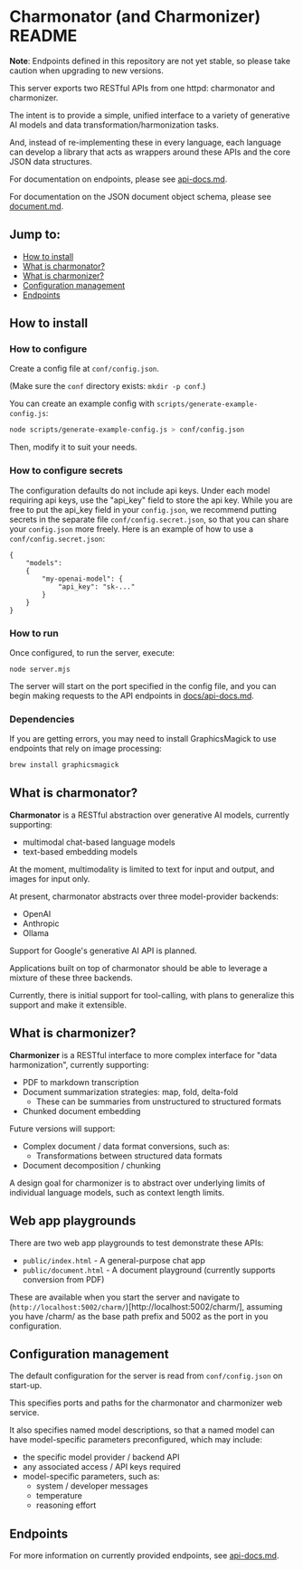 # Charmonator (and Charmonizer) README

**Note**: Endpoints defined in this repository are not yet stable, so please take caution when upgrading to new versions.


This server exports two RESTful APIs from one httpd: charmonator and charmonizer.

The intent is to provide a simple, unified interface to a variety of generative AI models and data transformation/harmonization tasks.


And, instead of re-implementing these in every language, each language can develop a library that acts as wrappers around these APIs and the core JSON data structures.

For documentation on endpoints, please see [api-docs.md](docs/api-docs.md).

For documentation on the JSON document object schema, please see [document.md](docs/document.md).

## Jump to:

 - [How to install](#how-to-install)
 - [What is charmonator?](#what-is-charmonator)
 - [What is charmonizer?](#what-is-charmonizer)
 - [Configuration management](#configuration-management)
 - [Endpoints](#endpoints)

<a name="how-to-run"></a>
## How to install

### How to configure
Create a config file at `conf/config.json`.

(Make sure the `conf` directory exists: `mkdir -p conf`.)

You can create an example config with `scripts/generate-example-config.js`:

```bash
node scripts/generate-example-config.js > conf/config.json
```

Then, modify it to suit your needs.

### How to configure secrets

The configuration defaults do not include api keys.  Under each model requiring api keys, use the "api_key" field to store the api key.  While you are free to put the api_key field in your `config.json`, we recommend putting secrets in the separate file `conf/config.secret.json`, so that you can share your `config.json` more freely.  Here is an example of how to use a `conf/config.secret.json`:

```
{
    "models":
    {
        "my-openai-model": {
            "api_key": "sk-..."
        }
    }
}
```

### How to run
Once configured, to run the server, execute:

```
node server.mjs
```

The server will start on the port specified in the config file, and you can begin making requests to the API endpoints in [docs/api-docs.md](./docs/api-docs.md).

### Dependencies

If you are getting errors, you may need to install GraphicsMagick to use endpoints that rely on image processing:

```bash
brew install graphicsmagick
```



<a name="what-is-charmonator"></a>
## What is charmonator?

**Charmonator** is a RESTful abstraction over generative AI models, currently supporting:

 - multimodal chat-based language models
 - text-based embedding models

At the moment, multimodality is limited to text for input and output, and images for input only.

At present, charmonator abstracts over three model-provider backends:

 - OpenAI
 - Anthropic
 - Ollama

Support for Google's generative AI API is planned.

Applications built on top of charmonator should be able to leverage a mixture of these three backends.

Currently, there is initial support for tool-calling, with plans to generalize this support and make it extensible.



<a name="what-is-charmonizer"></a>
## What is charmonizer?

**Charmonizer** is a RESTful interface to more complex interface for "data harmonization", currently supporting:

 - PDF to markdown transcription
 - Document summarization strategies: map, fold, delta-fold
   + These can be summaries from unstructured to structured formats
 - Chunked document embedding

Future versions will support:

 - Complex document / data format conversions, such as:
   + Transformations between structured data formats
 - Document decomposition / chunking

A design goal for charmonizer is to abstract over underlying limits of individual language models, such as context length limits.


## Web app playgrounds

There are two web app playgrounds to test demonstrate these APIs:

 - `public/index.html` - A general-purpose chat app
 - `public/document.html` - A document playground (currently supports conversion from PDF)

These are available when you start the server and navigate to (`http://localhost:5002/charm/`)[http://localhost:5002/charm/], assuming you have /charm/ as the base path prefix and 5002 as the port in you configuration.



<a name="configuration-management"></a>
## Configuration management

The default configuration for the server is read from `conf/config.json` on start-up.

This specifies ports and paths for the charmonator and charmonizer web service.

It also specifies named model descriptions, so that a named model can have model-specific parameters preconfigured, which may include:

 - the specific model provider / backend API
 - any associated access / API keys required
 - model-specific parameters, such as:
   + system / developer messages
   + temperature 
   + reasoning effort



## Endpoints

For more information on currently provided endpoints, see [api-docs.md](./docs/api-docs.md).



